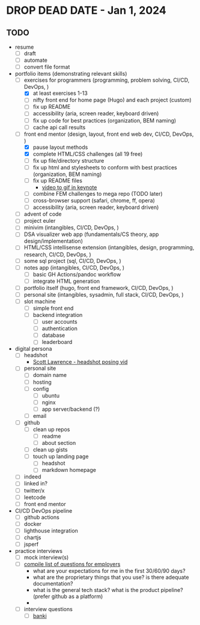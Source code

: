 # DROP DEAD DATE - Jan 1, 2024

## TODO

-   resume
    -   [ ] draft
    -   [ ] automate
    -   [ ] convert file format
-   portfolio items (demonstrating relevant skills)
    -   [ ] exercises for programmers (programming, problem solving, CI/CD, DevOps, )
        -   [x] at least exercises 1-13
        -   [ ] nifty front end for home page (Hugo) and each project (custom)
        -   [ ] fix up README
        -   [ ] accessibility (aria, screen reader, keyboard driven)
        -   [ ] fix up code for best practices (organization, BEM naming)
        -   [ ] cache api call results
    -   [ ] front end mentor (design, layout, front end web dev, CI/CD, DevOps, )
        -   [x] pause layout methods
        -   [x] complete HTML/CSS challenges (all 19 free)
        -   [ ] fix up file/directory structure
        -   [ ] fix up html and stylesheets to conform with best practices (organization, BEM naming)
        -   [ ] fix up README files
            -   [video to gif in keynote](https://www.youtube.com/watch?v=g6tewLz1m2M)
        -   [ ] combine FEM challenges to mega repo (TODO later)
        -   [ ] cross-browser support (safari, chrome, ff, opera)
        -   [ ] accessibility (aria, screen reader, keyboard driven)
    -   [ ] advent of code
    -   [ ] project euler
    -   [ ] minivim (intangibles, CI/CD, DevOps, )
    -   [ ] DSA visualizer web app (fundamentals/CS theory, app design/implementation)
    -   [ ] HTML/CSS intellisense extension (intangibles, design, programming, research, CI/CD, DevOps, )
    -   [ ] some sql project (sql, CI/CD, DevOps, )
    -   [ ] notes app (intangibles, CI/CD, DevOps, )
        -   [ ] basic GH Actions/pandoc workflow
        -   [ ] integrate HTML generation
    -   [ ] portfolio itself (hugo, front end framework, CI/CD, DevOps, )
    -   [ ] personal site (intangibles, sysadmin, full stack, CI/CD, DevOps, )
    -   [ ] slot machine
        -   [ ] simple front end
        -   [ ] backend integration
            -   [ ] user accounts
            -   [ ] authentication
            -   [ ] database
            -   [ ] leaderboard
-   digital persona
    -   [ ] headshot
        -   [Scott Lawrence - headshot posing vid](https://www.youtube.com/watch?v=dXfDfr1x2oY)
    -   [ ] personal site
        -   [ ] domain name
        -   [ ] hosting
        -   [ ] config
            -   [ ] ubuntu
            -   [ ] nginx
            -   [ ] app server/backend (?)
        -   [ ] email
    -   [ ] github
        -   [ ] clean up repos
            -   [ ] readme
            -   [ ] about section
        -   [ ] clean up gists
        -   [ ] touch up landing page
            -   [ ] headshot
            -   [ ] markdown homepage
    -   [ ] indeed
    -   [ ] linked in?
    -   [ ] twitter/x
    -   [ ] leetcode
    -   [ ] front end mentor
-   CI/CD DevOps pipeline
    -   [ ] github actions
    -   [ ] docker
    -   [ ] lighthouse integration
    -   [ ] chartjs
    -   [ ] jsperf
-   practice interviews
    -   [ ] mock interview(s)
    -   [ ] [compile list of questions for employers](https://www.youtube.com/playlist?list=PLO4kDC0EWkeDnJ1xy_sTx8RSt8KVfrsEM)
        -   what are your expectations for me in the first 30/60/90 days?
        -   what are the proprietary things that you use? is there adequate documentation?
        -   what is the general tech stack? what is the product pipeline? (prefer github as a platform)
        -
    -   [ ] interview questions
        -   [ ] [banki](https://github.com/curtisbarnard/BANKI)
